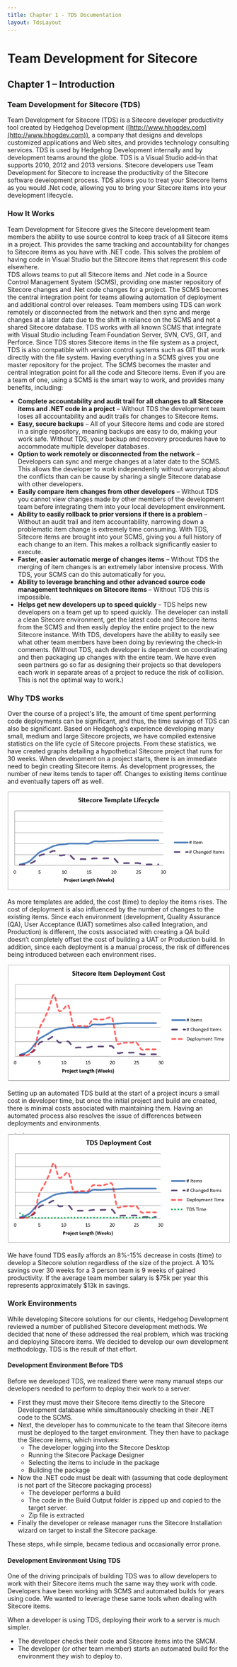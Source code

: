 ```yaml
---
title: Chapter 1 - TDS Documentation
layout: TdsLayout
---
```


# Team Development for Sitecore 

## Chapter 1 – Introduction

### Team Development for Sitecore (TDS)

Team Development for Sitecore (TDS) is a Sitecore developer productivity tool created by Hedgehog Development ([http://www.hhogdev.com](http://www.hhogdev.com)), a company that designs and develops customized applications and Web sites, and provides technology consulting services.  TDS is used by Hedgehog Development internally and by development teams around the globe.
TDS is a Visual Studio add-in that supports 2010, 2012 and 2013 versions.  Sitecore developers use Team Development for Sitecore to increase the productivity of the Sitecore software development process. TDS allows you to treat your Sitecore Items as you would .Net code, allowing you to bring your Sitecore items into your development lifecycle.

### How It Works

Team Development for Sitecore gives the Sitecore development team members the ability to use source control to keep track of all Sitecore items in a project. This provides the same tracking and accountability for changes to Sitecore items as you have with .NET code.  This solves the problem of having code in Visual Studio but the Sitecore items that represent this code elsewhere.  
TDS allows teams to put all Sitecore items and .Net code in a Source Control Management System (SCMS), providing one master repository of Sitecore changes and .Net code changes for a project.  The SCMS becomes the central integration point for teams allowing automation of deployment and additional control over releases.  Team members using TDS can work remotely or disconnected from the network and then sync and merge changes at a later date due to the shift in reliance on the SCMS and not a shared Sitecore database.
TDS works with all known SCMS that integrate with Visual Studio including Team Foundation Server, SVN, CVS, GIT, and Perforce. Since TDS stores Sitecore items in the file system as a project, TDS is also compatible with version control systems such as GIT that work directly with the file system. 
Having everything in a SCMS gives you one master repository for the project. The SCMS becomes the master and central integration point for all the code and Sitecore items. Even if you are a team of one, using a SCMS is the smart way to work, and provides many benefits, including:

* **Complete accountability and audit trail for all changes to all Sitecore items and .NET code in a project** – Without TDS the development team loses all accountability and audit trails for changes to Sitecore items.
* **Easy, secure backups** – All of your Sitecore items and code are stored in a single repository, meaning backups are easy to do, making your work safe. Without TDS, your backup and recovery procedures have to accommodate multiple developer databases.
* **Option to work remotely or disconnected from the network** – Developers can sync and merge changes at a later date to the SCMS.  This allows the developer to work independently without worrying about the conflicts than can be cause by sharing a single Sitecore database with other developers.
* **Easily compare item changes from other developers** – Without TDS you cannot view changes made by other members of the development team before integrating them into your local development environment.
* **Ability to easily rollback to prior versions if there is a problem** – Without an audit trail and item accountability, narrowing down a problematic item change is extremely time consuming.  With TDS, Sitecore items are brought into your SCMS, giving you a full history of each change to an item. This makes a rollback significantly easier to execute. 
* **Faster, easier automatic merge of changes items** – Without TDS the merging of item changes is an extremely labor intensive process. With TDS, your SCMS can do this automatically for you.
* **Ability to leverage branching and other advanced source code management techniques on Sitecore items** – Without TDS this is impossible.
* **Helps get new developers up to speed quickly** – TDS helps new developers on a team get up to speed quickly. The developer can install a clean Sitecore environment, get the latest code and Sitecore items from the SCMS and then easily deploy the entire project to the new Sitecore instance. With TDS, developers have the ability to easily see what other team members have been doing by reviewing the check-in comments. (Without TDS, each developer is dependent on coordinating and then packaging up changes with the entire team. We have even seen partners go so far as designing their projects so that developers each work in separate areas of a project to reduce the risk of collision. This is not the optimal way to work.)

### Why TDS works

Over the course of a project's life, the amount of time spent performing code deployments can be significant, and thus, the time savings of TDS can also be significant. Based on Hedgehog’s experience developing many small, medium and large Sitecore projects, we have compiled extensive statistics on the life cycle of Sitecore projects. From these statistics, we have created graphs detailing a hypothetical Sitecore project that runs for 30 weeks.
When development on a project starts, there is an immediate need to begin creating Sitecore items. As development progresses, the number of new items tends to taper off. Changes to existing items continue and eventually tapers off as well.

<p  style="text-align:center">
<img src='/Images/Tds/chapter1-lifecycle.PNG' />
</p>

As more templates are added, the cost (time) to deploy the items rises. The cost of deployment is also influenced by the number of changes to the existing items. Since each environment (development, Quality Assurance (QA), User Acceptance (UAT) sometimes also called Integration, and Production) is different, the costs associated with creating a QA build doesn’t completely offset the cost of building a UAT or Production build. In addition, since each deployment is a manual process, the risk of differences being introduced between each environment rises.
 
<p  style="text-align:center">
<img src='/Images/Tds/chapter1-developmentcost.PNG' />
</p>

Setting up an automated TDS build at the start of a project incurs a small cost in developer time, but once the initial project and build are created, there is minimal costs associated with maintaining them. Having an automated process also resolves the issue of differences between deployments and environments.

<p  style="text-align:center">
<img src='/Images/Tds/chapter1-tdsdevelopmentcost.PNG' />
</p> 

We have found TDS easily affords an 8%-15% decrease in costs (time) to develop a Sitecore solution regardless of the size of the project. A 10% savings over 30 weeks for a 3 person team is 9 weeks of gained productivity. If the average team member salary is $75k per year this represents approximately $13k in savings.

### Work Environments

While developing Sitecore solutions for our clients, Hedgehog Development reviewed a number of published Sitecore development methods. We decided that none of these addressed the real problem, which was tracking and deploying Sitecore items. We decided to develop our own development methodology. TDS is the result of that effort.

#### Development Environment Before TDS

Before we developed TDS, we realized there were many manual steps our developers needed to perform to deploy their work to a server.
 
* First they must move their Sitecore items directly to the Sitecore Development database while simultaneously checking in their .NET code to the SCMS.
* Next, the developer has to communicate to the team that Sitecore items must be deployed to the target environment. They then have to package the Sitecore items, which involves:
	* The developer logging into the Sitecore Desktop
	* Running the Sitecore Package Designer
	* Selecting the items to include in the package
	* Building the package
* Now the .NET code must be dealt with (assuming that code deployment is not part of the Sitecore packaging process)
	* The developer performs a build
	* The code in the Build Output folder is zipped up and copied to the target server.
	* Zip file is extracted
* Finally the developer or release manager runs the Sitecore Installation wizard on target to install the Sitecore package.

These steps, while simple, became tedious and occasionally error prone.

#### Development Environment Using TDS

One of the driving principals of building TDS was to allow developers to work with their Sitecore items much the same way they work with code. Developers have been working with SCMS and automated builds for years using code. We wanted to leverage these same tools when dealing with Sitecore items.

When a developer is using TDS, deploying their work to a server is much simpler.

* The developer checks their code and Sitecore items into the SMCM.
* The developer (or other team member) starts an automated build for the environment they wish to deploy to.